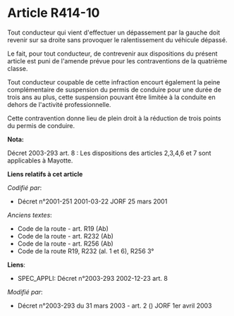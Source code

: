# Article R414-10

Tout conducteur qui vient d'effectuer un dépassement par la gauche doit revenir sur sa droite sans provoquer le
ralentissement du véhicule dépassé.

Le fait, pour tout conducteur, de contrevenir aux dispositions du présent article est puni de l'amende prévue pour les
contraventions de la quatrième classe.

Tout conducteur coupable de cette infraction encourt également la peine complémentaire de suspension du permis de conduire
pour une durée de trois ans au plus, cette suspension pouvant être limitée à la conduite en dehors de l'activité
professionnelle.

Cette contravention donne lieu de plein droit à la réduction de trois points du permis de conduire.

**Nota:**

Décret 2003-293 art. 8 : Les dispositions des articles 2,3,4,6 et 7 sont applicables à Mayotte.

**Liens relatifs à cet article**

_Codifié par_:

  - Décret n°2001-251 2001-03-22 JORF 25 mars 2001

_Anciens textes_:

  - Code de la route - art. R19 (Ab)
  - Code de la route - art. R232 (Ab)
  - Code de la route - art. R256 (Ab)
  - Code de la route R19, R232 (al. 1 et 6), R256 3°

**Liens**:

  - SPEC_APPLI: Décret n°2003-293 2002-12-23 art. 8

_Modifié par_:

  - Décret n°2003-293 du 31 mars 2003 - art. 2 () JORF 1er avril 2003
